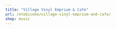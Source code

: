 ```yaml
---
title: "Village Vinyl Emprium & Cafe"
url: /etobicoke/village-vinyl-emprium-and-cafe/
shop: music
---
```

